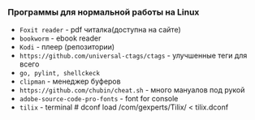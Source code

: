 ### Программы для нормальной работы на Linux
* `Foxit reader` - pdf читалка(доступна на сайте)
* `bookworm` - ebook reader
* `Kodi` -  плеер (репозитории)
* `https://github.com/universal-ctags/ctags` - улучшенные теги для всего
* `go, pylint, shellckeck`
* `clipman` - менеджер буферов
* `https://github.com/chubin/cheat.sh` - много мануалов под рукой
* `adobe-source-code-pro-fonts` - font for console
* `tilix` - terminal # dconf load /com/gexperts/Tilix/ < tilix.dconf

